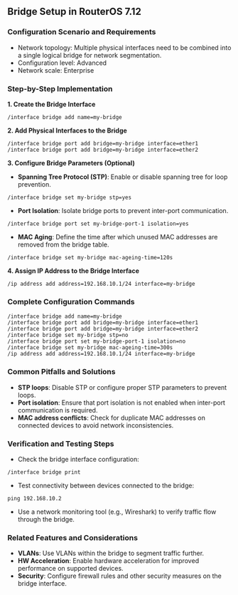 ## Bridge Setup in RouterOS 7.12

### Configuration Scenario and Requirements

- Network topology: Multiple physical interfaces need to be combined into a single logical bridge for network segmentation.
- Configuration level: Advanced
- Network scale: Enterprise

### Step-by-Step Implementation

**1. Create the Bridge Interface**

```
/interface bridge add name=my-bridge
```

**2. Add Physical Interfaces to the Bridge**

```
/interface bridge port add bridge=my-bridge interface=ether1
/interface bridge port add bridge=my-bridge interface=ether2
```

**3. Configure Bridge Parameters (Optional)**

- **Spanning Tree Protocol (STP)**: Enable or disable spanning tree for loop prevention.
```
/interface bridge set my-bridge stp=yes
```
- **Port Isolation**: Isolate bridge ports to prevent inter-port communication.
```
/interface bridge port set my-bridge-port-1 isolation=yes
```
- **MAC Aging**: Define the time after which unused MAC addresses are removed from the bridge table.
```
/interface bridge set my-bridge mac-ageing-time=120s
```

**4. Assign IP Address to the Bridge Interface**

```
/ip address add address=192.168.10.1/24 interface=my-bridge
```

### Complete Configuration Commands

```
/interface bridge add name=my-bridge
/interface bridge port add bridge=my-bridge interface=ether1
/interface bridge port add bridge=my-bridge interface=ether2
/interface bridge set my-bridge stp=no
/interface bridge port set my-bridge-port-1 isolation=no
/interface bridge set my-bridge mac-ageing-time=300s
/ip address add address=192.168.10.1/24 interface=my-bridge
```

### Common Pitfalls and Solutions

- **STP loops**: Disable STP or configure proper STP parameters to prevent loops.
- **Port isolation**: Ensure that port isolation is not enabled when inter-port communication is required.
- **MAC address conflicts**: Check for duplicate MAC addresses on connected devices to avoid network inconsistencies.

### Verification and Testing Steps

- Check the bridge interface configuration:
```
/interface bridge print
```
- Test connectivity between devices connected to the bridge:
```
ping 192.168.10.2
```
- Use a network monitoring tool (e.g., Wireshark) to verify traffic flow through the bridge.

### Related Features and Considerations

- **VLANs**: Use VLANs within the bridge to segment traffic further.
- **HW Acceleration**: Enable hardware acceleration for improved performance on supported devices.
- **Security**: Configure firewall rules and other security measures on the bridge interface.